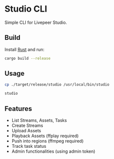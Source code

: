 # Studio CLI

Simple CLI for Livepeer Studio.

## Build

Install [Rust](https://www.rust-lang.org/tools/install) and run:

```bash
cargo build --release
```

## Usage

```bash
cp ./target/release/studio /usr/local/bin/studio
```

```bash
studio 
```

## Features
- List Streams, Assets, Tasks
- Create Streams
- Upload Assets
- Playback Assets (ffplay required)
- Push into regions (ffmpeg required)
- Track task status
- Admin functionalities (using admin token)

